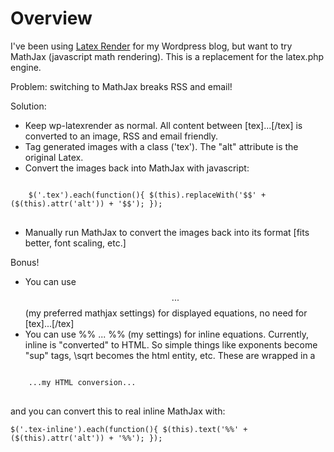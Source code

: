 Overview
========

I've been using [Latex Render](http://sixthform.info/steve/wordpress/) for my Wordpress blog, but want to try MathJax (javascript math rendering). This is a replacement for the latex.php engine.

Problem: switching to MathJax breaks RSS and email!

Solution:

* Keep wp-latexrender as normal. All content between [tex]...[/tex] is converted to an image, RSS and email friendly.
* Tag generated images with a class ('tex'). The "alt" attribute is the original Latex.
* Convert the images back into MathJax with javascript:

<pre>
<code>
    $('.tex').each(function(){ $(this).replaceWith('$$' + ($(this).attr('alt')) + '$$'); });
</code>
</pre>

* Manually run MathJax to convert the images back into its format [fits better, font scaling, etc.]

Bonus!

* You can use $$ ... $$ (my preferred mathjax settings) for displayed equations, no need for [tex]...[/tex]
* You can use %% ... %% (my settings) for inline equations. Currently, inline is "converted" to HTML. So simple things like exponents become "sup" tags, \sqrt becomes the html entity, etc. These are wrapped in a

<pre>
<code>
    <span class="tex-inline" alt="(original formula)">...my HTML conversion... </span>
</code>
</pre>


and you can convert this to real inline MathJax with:

    $('.tex-inline').each(function(){ $(this).text('%%' + ($(this).attr('alt')) + '%%'); });